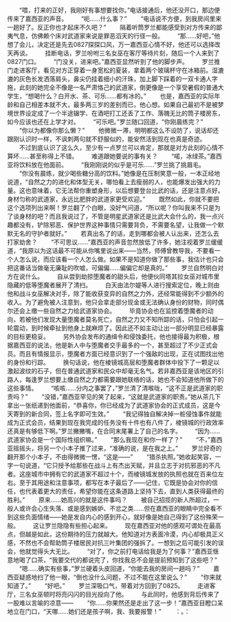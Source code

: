 　　“喂，打来的正好，我刚好有事想要找你。”电话接通后，他还没开口，那边便传来了嘉西亚的声音。
　　“呃……什么事？”
　　“电话说不方便，到我房间里来一趟好了。反正你也才起床不久吧？”
　　隔着听筒罗兰都能感受到对方传来的鄙夷气息，仿佛赖个床对武道家来说是罪恶滔天的行径一般。
　　“那……好吧，”他想了会儿，决定还是先去0827探探口风，万一嘉西亚心情不好，他还可以选择改天再谈。
　　挂断电话，罗兰吩咐三名女巫在客厅等待片刻，随后一个人来到了0827门口。
　　“门没关，进来吧。”嘉西亚显然听到了他的脚步声。
　　罗兰推门走进客厅，看见对方正穿着一身宽松的夏装，拿着两个玻璃杯守在冰箱前。湿漉漉的灰色长发洒落肩头，鼻尖仍挂着细小的汗珠，加上脚下踩着的一双卡通人字拖，此刻的她完全不像是一名严肃恪己的武道家，倒更像是一个享受暑假的普通大学生，“想喝什么？白开水、茶、可乐……都有冰的。”
　　也是，嘉西亚的实际年龄和自己相差本就不大，最多两三岁的差别而已，他心想。如果自己最初不是被梦境世界设定成了一个半途辍学、在酒吧打工还丢了工作、落魄无比的筒子楼房东，如今应该也还在上学才对。
　　“可乐吧。”罗兰随口回道，“你刚晨练完？”
　　“你以为都像你那么懒？”
　　他微微一滞，明明都这么不设防了，说话却还跟刚认识时一样，不讽刺两句就不舒服似的，能安然活到现在也真是奇迹。
　　不过到底认识了这么久，至少有一点罗兰可以肯定，那就是对方此刻的心情不算坏……甚至称得上不错。
　　难道跟她要说的事有关？
　　“喏，冰绿茶。”嘉西亚将饮料放在他面前。
　　“我刚刚说的似乎是可乐……”罗兰挑了挑眉毛。
　　“你没有晨练，就少喝些糖分高的饮料。”她像是在压制笑意一般，一本正经地说道，“自然之力的进化和体型无关，哪怕看上去瘦弱的人，也能爆发出强大的力量。这也意味着，它无法帮你重塑身形，以后想要登台比武的话，还是注意点好。身材匀称的武道家，永远比肥胖的武道家更受欢迎。”
　　既然如此，你就不要把这个选项列出来啊！罗兰翻了个白眼，没好气问道，“所以呢？你叫我来不只是为了谈身材的吧？而且我说过了，不管是明星武道家还是比武大会什么的，我一点兴趣都没有，铲除邪恶、保护世界这种事情只需要背负，不需要名望，让我做一个默默无名的守护者就好。”
　　若真出名了的话，走到哪都会被人认出来，还怎么去打家劫舍？
　　“不可思议……”嘉西亚的声音忽然放低了许多，她注视着罗兰缓缓道，“我原以为这话最不可能从你嘴里说出来——当然，师傅曾教导我，不要看一个人怎么说，而应该看一个人怎么做。如果不是知道你做了那些事，我估计也只会把这番话当做毫无廉耻的吹嘘，可偏偏……偏偏它却是真的。”
　　罗兰自然明白对方在说什么。
　　自从尝到劫掠堕魔者的甜头后，他便伙同塔其拉女巫对城市里隐藏的低等堕魔者展开了清扫。
　　白天由法尔媞等人进行搜索定位，晚上则由他和战斗女巫解决对手，除了能收获变异的自然之力外，还经常能得到不少额外的收入。为了避免被人注意到，他只会拿走部分现金或无法确认身份的财物，同时偶尔还会上缴一些自然之力给武道家协会。
　　毕竟协会也在监控着堕魔者的动向，若被他们发现大量堕魔者莫名死亡，自然之力又不知所踪的话，只怕会引起一轮震动，到时候牵扯到他身上就麻烦了。因此还不如主动让出一部分明显已经暴露的目标更稳妥。
　　另外协会发布的通缉令和侵蚀委托，他也接得最为积极，根据嘉西亚的说法，他是新人中与堕魔者交手最多的一个，甚至超过了不少正式会员。而且有情报显示，堕魔者方面已经意识到了一个强敌的出现，正在试图找出他的身份和行踪。
　　换句话说，他在棱镜城高层和堕魔者群体中投下了一颗足以激起波纹的石子，但在普通武道家和民众中却毫无名气。若非嘉西亚是该地区的引路人，每逢罗兰想要上缴自然之力都需要跟她联络的话，她也不会知道他所做下的这些事情。
　　“咳咳……分内之事罢了，”罗兰清了清喉咙，“这不正是武道家的职责吗？”
　　“没错，”嘉西亚罕见的笑了起来，“这就是武道家的职责。”她从茶几下拿出一张纸递到他面前，“恭喜你，你已经成为了武道家协会的正式成员，这是今天寄到的新合同，签上名字即可生效。”
　　“我记得独自解决掉一桩侵蚀事件就能成为正式会员，结果到现在我完成的任务没有十件也有八件了，棱镜城的行政效率还真是有够低下啊。”罗兰撇撇嘴，在合同末尾署上了自己的名字。
　　“因为……武道家协会是一个国际性组织嘛。”
　　“那么我现在和你一样了？”
　　“不，”嘉西亚摇摇头，将另一个小本子推了过来，“准确的说，是在我之上。”
　　罗兰好奇的翻开那个小本子，不由得微微一愣，“这是——”
　　“猎杀执照。”她收起笑容，一字一句说道，“它只授予给那些在战斗上有杰出天赋，并且立志于对抗邪恶的不凡者。这座城市中拥有它的武道家不超过十个，而棱镜城发放的执照也就在百来位左右。至于其用途和注意事项，都写在本子最后了——记住，它既是协会对你的信任，也代表着更大的责任，希望你能在这条道路上坚持下去，直到人类获得最终的胜利。”
　　原来……她高兴的就是这件事吗？
　　被自己招揽的新人所超过，一般人或许会心生失落、或是感到嫉妒、不忿之类……但在嘉西亚的眼睛中完全看不到这些负面情绪——她是发自内心的感到开心，就好像是她自己得到了这份殊荣一般。
　　这让罗兰隐隐有些担心起来。
　　现在嘉西亚对他的感观可谓处在最高点，但越是如此，这份期待的压力就越大。他知道对方表面冷漠，内心却极具正义感，不然也不会帮助筒子楼居民对抗三叶集团的强拆了。一想到之后可能引发的误会，他就觉得头大无比。
　　“对了，你之前打电话给我是为了何事？”嘉西亚惬意地喝了口茶，“我要交代的都说完了，你找我总不会是提前预知到了这些吧？”
　　“嗯……确实有些事，”罗兰硬着头皮回道，“你能去我的房间一趟吗？”
　　嘉西亚疑惑地扫了他一眼，“倒也没什么问题，不过不能在这里说么？”
　　“你来就知道了。”
　　“好吧。”
　　罗兰深吸口气，带着对方回到了0825。
　　走进客厅，三名女巫顿时将亮闪闪的目光投向了他。
　　与此同时，他感到背后传来了一股难以言喻的凉意——
　　“你……你果然还是走出了这一步！”嘉西亚目瞪口呆地立在门口，“天哪……她们还是孩子啊，我、我要报警！”
　　：。：
